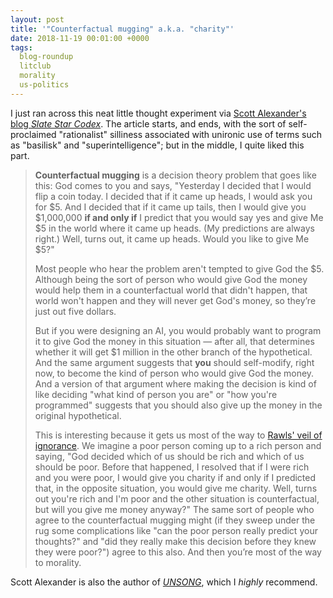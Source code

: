 ```yaml
---
layout: post
title: '"Counterfactual mugging" a.k.a. "charity"'
date: 2018-11-19 00:01:00 +0000
tags:
  blog-roundup
  litclub
  morality
  us-politics
---
```


I just ran across this neat little thought experiment via
[Scott Alexander's blog _Slate Star Codex_](http://slatestarcodex.com/2018/04/01/the-hour-i-first-believed/).
The article starts, and ends, with the sort of self-proclaimed "rationalist" silliness associated with
unironic use of terms such as "basilisk" and "superintelligence"; but in the middle, I quite liked this part.

> <b>Counterfactual mugging</b> is a decision theory problem that goes like this: God comes to you and says,
> "Yesterday I decided that I would flip a coin today. I decided that if it came up heads, I would ask
> you for $5. And I decided that if it came up tails, then I would give you $1,000,000 <b>if and only if</b>
> I predict that you would say yes and give Me $5 in the world where it came up heads. (My predictions
> are always right.) Well, turns out, it came up heads. Would you like to give Me $5?"
>
> Most people who hear the problem aren't tempted to give God the $5. Although being the sort of person
> who would give God the money would help them in a counterfactual world that didn't happen, that world
> won't happen and they will never get God's money, so they’re just out five dollars.
>
> But if you were designing an AI, you would probably want to program it to give God the money in this
> situation — after all, that determines whether it will get $1 million in the other branch of the hypothetical.
> And the same argument suggests that <b>you</b> should self-modify, right now, to become the kind of person
> who would give God the money. And a version of that argument where making the decision is kind of like deciding
> "what kind of person you are" or "how you're programmed" suggests that you should also give up the money
> in the original hypothetical.
>
> This is interesting because it gets us most of the way to [Rawls' veil of ignorance](https://en.wikipedia.org/wiki/Veil_of_ignorance).
> We imagine a poor person coming up to a rich person and saying,
> "God decided which of us should be rich and which of us should be poor. Before that happened,
> I resolved that if I were rich and you were poor, I would give you charity if and only if I predicted that,
> in the opposite situation, you would give me charity. Well, turns out you're rich and I'm poor and
> the other situation is counterfactual, but will you give me money anyway?" The same sort of people
> who agree to the counterfactual mugging might (if they sweep under the rug some complications like
> "can the poor person really predict your thoughts?" and "did they really make this decision before
> they knew they were poor?") agree to this also. And then you’re most of the way to morality.

Scott Alexander is also the author of _[UNSONG](http://unsongbook.com)_, which I *highly* recommend.
